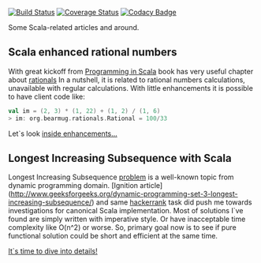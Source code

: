 [![Build Status](https://travis-ci.org/bearmug/functional-sandbox.svg?branch=master)](https://travis-ci.org/bearmug/functional-sandbox) [![Coverage Status](https://coveralls.io/repos/github/bearmug/functional-sandbox/badge.svg?branch=master)](https://coveralls.io/github/bearmug/functional-sandbox?branch=master) [![Codacy Badge](https://api.codacy.com/project/badge/Grade/b0b71d6e74b14b58baffafce3ef1d550)](https://www.codacy.com/app/pavel-fadeev/functional-sandbox?utm_source=github.com&amp;utm_medium=referral&amp;utm_content=bearmug/functional-sandbox&amp;utm_campaign=Badge_Grade)
 
Some Scala-related articles and around. 

## Scala enhanced rational numbers 
With great kickoff from 
[Programming in Scala](https://www.amazon.com/Programming-Scala-Updated-2-12/dp/0981531687) 
book has very useful chapter about 
[rationals](http://booksites.artima.com/programming_in_scala/examples/html/ch06.html)
In a nutshell, it is related to rational numbers calculations, unavailable
with regular calculations.
With little enhancements it is possible to have client code like: 
```scala
val im = (2, 3) * (1, 22) + (1, 2) / (1, 6)
> im: org.bearmug.rationals.Rational = 100/33
```

Let`s look 
[inside enhancements...](docs/01-enhanced-rationals.md)

## Longest Increasing Subsequence with Scala
Longest Increasing Subsequence 
[problem](https://en.wikipedia.org/wiki/Longest_increasing_subsequence) 
is a well-known topic from dynamic programming domain. 
[Ignition article]
(http://www.geeksforgeeks.org/dynamic-programming-set-3-longest-increasing-subsequence/)
and same [hackerrank](https://www.hackerrank.com/challenges/longest-increasing-subsequent)
task did push me towards investigations for canonical Scala implementation.
Most of solutions I`ve found are simply written with imperative style.
Or have inacceptable time complexity like O(n^2) or worse. 
So, primary goal now is to see if pure functional solution could be short and efficient at the same time.

[It`s time to dive into details!](docs/02-algo-lis.md)